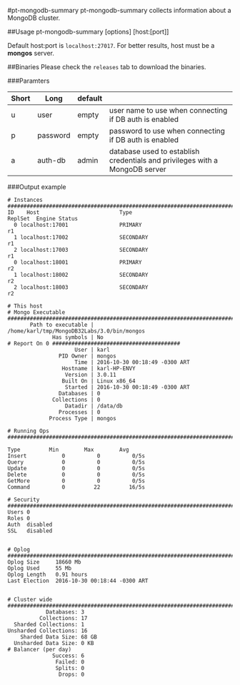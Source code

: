 #pt-mongodb-summary
pt-mongodb-summary collects information about a MongoDB cluster.

##Usage
pt-mongodb-summary [options] [host:[port]]

Default host:port is `localhost:27017`. 
For better results, host must be a **mongos** server.

##Binaries
Please check the `releases` tab to download the binaries.  

###Paramters

|Short|Long|default||
|---|---|---|---|
|u|user|empty|user name to use when connecting if DB auth is enabled|
|p|password|empty|password to use when connecting if DB auth is enabled|
|a|auth-db|admin|database used to establish credentials and privileges with a MongoDB server|


###Output example
```
# Instances ####################################################################################
ID    Host                         Type                                 ReplSet  Engine Status 
  0 localhost:17001                PRIMARY                                r1 
  1 localhost:17002                SECONDARY                              r1 
  2 localhost:17003                SECONDARY                              r1 
  0 localhost:18001                PRIMARY                                r2 
  1 localhost:18002                SECONDARY                              r2 
  2 localhost:18003                SECONDARY                              r2

# This host
# Mongo Executable #############################################################################
       Path to executable | /home/karl/tmp/MongoDB32Labs/3.0/bin/mongos
              Has symbols | No
# Report On 0 ########################################
                     User | karl
                PID Owner | mongos
                     Time | 2016-10-30 00:18:49 -0300 ART
                 Hostname | karl-HP-ENVY
                  Version | 3.0.11
                 Built On | Linux x86_64
                  Started | 2016-10-30 00:18:49 -0300 ART
                Databases | 0
              Collections | 0
                  Datadir | /data/db
                Processes | 0
             Process Type | mongos

# Running Ops ##################################################################################

Type         Min        Max        Avg
Insert           0          0          0/5s
Query            0          0          0/5s
Update           0          0          0/5s
Delete           0          0          0/5s
GetMore          0          0          0/5s
Command          0         22         16/5s

# Security #####################################################################################
Users 0
Roles 0
Auth  disabled
SSL   disabled


# Oplog ########################################################################################
Oplog Size     18660 Mb
Oplog Used     55 Mb
Oplog Length   0.91 hours
Last Election  2016-10-30 00:18:44 -0300 ART


# Cluster wide #################################################################################
            Databases: 3
          Collections: 17
  Sharded Collections: 1
Unsharded Collections: 16
    Sharded Data Size: 68 GB
  Unsharded Data Size: 0 KB
# Balancer (per day)
              Success: 6
               Failed: 0
               Splits: 0
                Drops: 0
```
